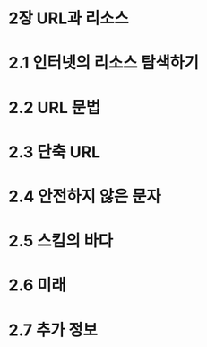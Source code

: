 # 2장 URL과 리소스

# 2.1 인터넷의 리소스 탐색하기

# 2.2 URL 문법

# 2.3 단축 URL

# 2.4 안전하지 않은 문자

# 2.5 스킴의 바다

# 2.6 미래

# 2.7 추가 정보

#